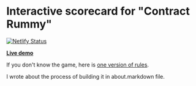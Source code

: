 # Interactive scorecard for "Contract Rummy"

[![Netlify Status](https://api.netlify.com/api/v1/badges/f1bb500c-a707-4b08-b40d-4a9c99a73d03/deploy-status)](https://app.netlify.com/sites/contractscorecard/deploys)

**[Live demo](https://contractscorecard.netlify.app/)**

If you don't know the game, here is [one version of rules](http://www.pagat.com/rummy/ctrummy.html). 

I wrote about the process of building it in about.markdown file.
